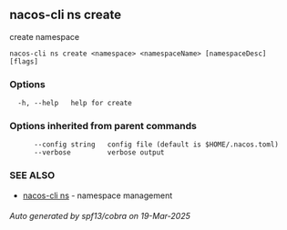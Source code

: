 ## nacos-cli ns create

create namespace

```
nacos-cli ns create <namespace> <namespaceName> [namespaceDesc] [flags]
```

### Options

```
  -h, --help   help for create
```

### Options inherited from parent commands

```
      --config string   config file (default is $HOME/.nacos.toml)
      --verbose         verbose output
```

### SEE ALSO

* [nacos-cli ns](nacos-cli_ns.md)	 - namespace management

###### Auto generated by spf13/cobra on 19-Mar-2025
